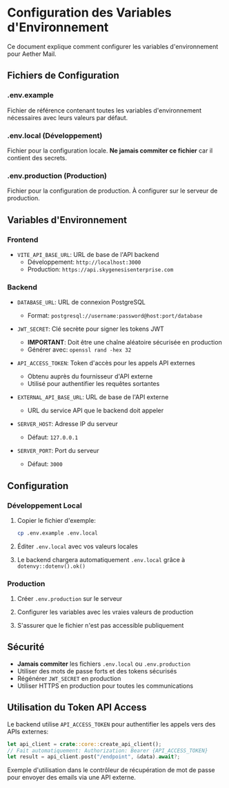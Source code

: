 # Configuration des Variables d'Environnement

Ce document explique comment configurer les variables d'environnement pour Aether Mail.

## Fichiers de Configuration

### .env.example

Fichier de référence contenant toutes les variables d'environnement nécessaires avec leurs valeurs par défaut.

### .env.local (Développement)

Fichier pour la configuration locale. **Ne jamais commiter ce fichier** car il contient des secrets.

### .env.production (Production)

Fichier pour la configuration de production. À configurer sur le serveur de production.

## Variables d'Environnement

### Frontend

- `VITE_API_BASE_URL`: URL de base de l'API backend
  - Développement: `http://localhost:3000`
  - Production: `https://api.skygenesisenterprise.com`

### Backend

- `DATABASE_URL`: URL de connexion PostgreSQL
  - Format: `postgresql://username:password@host:port/database`

- `JWT_SECRET`: Clé secrète pour signer les tokens JWT
  - **IMPORTANT**: Doit être une chaîne aléatoire sécurisée en production
  - Générer avec: `openssl rand -hex 32`

- `API_ACCESS_TOKEN`: Token d'accès pour les appels API externes
  - Obtenu auprès du fournisseur d'API externe
  - Utilisé pour authentifier les requêtes sortantes

- `EXTERNAL_API_BASE_URL`: URL de base de l'API externe
  - URL du service API que le backend doit appeler

- `SERVER_HOST`: Adresse IP du serveur
  - Défaut: `127.0.0.1`

- `SERVER_PORT`: Port du serveur
  - Défaut: `3000`

## Configuration

### Développement Local

1. Copier le fichier d'exemple:

   ```bash
   cp .env.example .env.local
   ```

2. Éditer `.env.local` avec vos valeurs locales

3. Le backend chargera automatiquement `.env.local` grâce à `dotenvy::dotenv().ok()`

### Production

1. Créer `.env.production` sur le serveur

2. Configurer les variables avec les vraies valeurs de production

3. S'assurer que le fichier n'est pas accessible publiquement

## Sécurité

- **Jamais commiter** les fichiers `.env.local` ou `.env.production`
- Utiliser des mots de passe forts et des tokens sécurisés
- Régénérer `JWT_SECRET` en production
- Utiliser HTTPS en production pour toutes les communications

## Utilisation du Token API Access

Le backend utilise `API_ACCESS_TOKEN` pour authentifier les appels vers des APIs externes:

```rust
let api_client = crate::core::create_api_client();
// Fait automatiquement: Authorization: Bearer {API_ACCESS_TOKEN}
let result = api_client.post("/endpoint", &data).await?;
```

Exemple d'utilisation dans le contrôleur de récupération de mot de passe pour envoyer des emails via une API externe.
